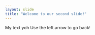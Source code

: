 ```yaml
---
layout: slide
title: "Welcome to our second slide!"
---
```

My text yoh
Use the left arrow to go back!
